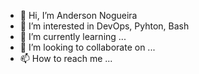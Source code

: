 - 👋 Hi, I’m Anderson Nogueira
- 👀 I’m interested in DevOps, Pyhton, Bash
- 🌱 I’m currently learning ...
- 💞️ I’m looking to collaborate on ...
- 📫 How to reach me ...

<!---
andersonnogueirasantos/andersonnogueirasantos is a ✨ special ✨ repository because its `README.md` (this file) appears on your GitHub profile.
You can click the Preview link to take a look at your changes.
--->
